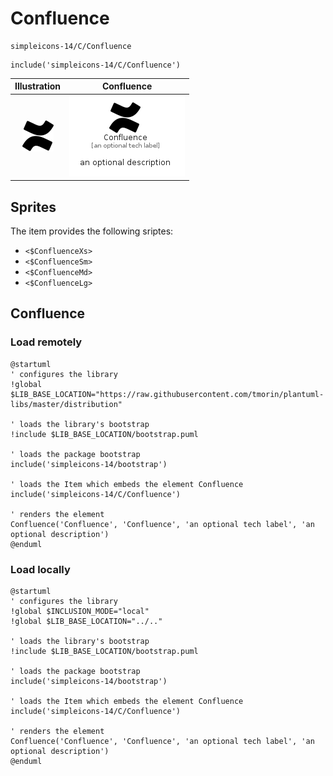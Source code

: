 # Confluence


```text
simpleicons-14/C/Confluence
```

```text
include('simpleicons-14/C/Confluence')
```



| Illustration | Confluence |
| :---: | :---: |
| ![illustration for Illustration](../../simpleicons-14/C/Confluence.png) | ![illustration for Confluence](../../simpleicons-14/C/Confluence.Local.png) |



## Sprites
The item provides the following sriptes:

- `<$ConfluenceXs>`
- `<$ConfluenceSm>`
- `<$ConfluenceMd>`
- `<$ConfluenceLg>`





## Confluence

### Load remotely
```plantuml
@startuml
' configures the library
!global $LIB_BASE_LOCATION="https://raw.githubusercontent.com/tmorin/plantuml-libs/master/distribution"

' loads the library's bootstrap
!include $LIB_BASE_LOCATION/bootstrap.puml

' loads the package bootstrap
include('simpleicons-14/bootstrap')

' loads the Item which embeds the element Confluence
include('simpleicons-14/C/Confluence')

' renders the element
Confluence('Confluence', 'Confluence', 'an optional tech label', 'an optional description')
@enduml
```

### Load locally
```plantuml
@startuml
' configures the library
!global $INCLUSION_MODE="local"
!global $LIB_BASE_LOCATION="../.."

' loads the library's bootstrap
!include $LIB_BASE_LOCATION/bootstrap.puml

' loads the package bootstrap
include('simpleicons-14/bootstrap')

' loads the Item which embeds the element Confluence
include('simpleicons-14/C/Confluence')

' renders the element
Confluence('Confluence', 'Confluence', 'an optional tech label', 'an optional description')
@enduml
```

